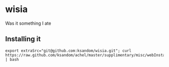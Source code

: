 # wisia

Was it something I ate

## Installing it

    export extraSrc="git@github.com:ksandom/wisia.git"; curl https://raw.github.com/ksandom/achel/master/supplimentary/misc/webInstall | bash

